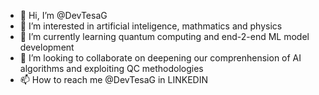 - 👋 Hi, I’m @DevTesaG
- 👀 I’m interested in artificial inteligence, mathmatics and physics
- 🌱 I’m currently learning quantum computing and end-2-end ML model development 
- 💞️ I’m looking to collaborate on deepening our comprenhension of AI algorithms and exploiting QC methodologies
- 📫 How to reach me @DevTesaG in LINKEDIN

<!---
DevTesaG/DevTesaG is a ✨ special ✨ repository because its `README.md` (this file) appears on your GitHub profile.
You can click the Preview link to take a look at your changes.
--->
